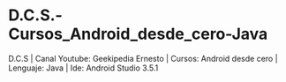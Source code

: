 # D.C.S.-Cursos_Android_desde_cero-Java
D.C.S | Canal Youtube: Geekipedia Ernesto | Cursos: Android desde cero | Lenguaje: Java | Ide: Android Studio 3.5.1
